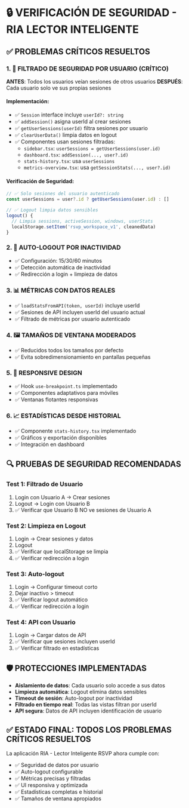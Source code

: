# 🔒 VERIFICACIÓN DE SEGURIDAD - RIA LECTOR INTELIGENTE

## ✅ PROBLEMAS CRÍTICOS RESUELTOS

### 1. 🔐 **FILTRADO DE SEGURIDAD POR USUARIO** (CRÍTICO)

**ANTES**: Todos los usuarios veían sesiones de otros usuarios
**DESPUÉS**: Cada usuario solo ve sus propias sesiones

#### Implementación:
- ✅ `Session` interface incluye `userId?: string`
- ✅ `addSession()` asigna userId al crear sesiones
- ✅ `getUserSessions(userId)` filtra sesiones por usuario
- ✅ `clearUserData()` limpia datos en logout
- ✅ Componentes usan sesiones filtradas:
  - `sidebar.tsx`: `userSessions = getUserSessions(user.id)`
  - `dashboard.tsx`: `addSession(..., user?.id)`
  - `stats-history.tsx`: usa `userSessions`
  - `metrics-overview.tsx`: usa `getSessionStats(..., user?.id)`

#### Verificación de Seguridad:
```typescript
// ✅ Solo sesiones del usuario autenticado
const userSessions = user?.id ? getUserSessions(user.id) : []

// ✅ Logout limpia datos sensibles
logout() {
  // Limpia sessions, activeSession, windows, userStats
  localStorage.setItem('rsvp_workspace_v1', cleanedData)
}
```

### 2. 🚪 **AUTO-LOGOUT POR INACTIVIDAD**
- ✅ Configuración: 15/30/60 minutos
- ✅ Detección automática de inactividad
- ✅ Redirección a login + limpieza de datos

### 3. 📊 **MÉTRICAS CON DATOS REALES**
- ✅ `loadStatsFromAPI(token, userId)` incluye userId
- ✅ Sesiones de API incluyen userId del usuario actual
- ✅ Filtrado de métricas por usuario autenticado

### 4. 🖼️ **TAMAÑOS DE VENTANA MODERADOS**
- ✅ Reducidos todos los tamaños por defecto
- ✅ Evita sobredimensionamiento en pantallas pequeñas

### 5. 📱 **RESPONSIVE DESIGN**
- ✅ Hook `use-breakpoint.ts` implementado
- ✅ Componentes adaptativos para móviles
- ✅ Ventanas flotantes responsivas

### 6. 📈 **ESTADÍSTICAS DESDE HISTORIAL**
- ✅ Componente `stats-history.tsx` implementado
- ✅ Gráficos y exportación disponibles
- ✅ Integración en dashboard

## 🔍 PRUEBAS DE SEGURIDAD RECOMENDADAS

### Test 1: Filtrado de Usuario
1. Login con Usuario A → Crear sesiones
2. Logout → Login con Usuario B
3. ✅ Verificar que Usuario B NO ve sesiones de Usuario A

### Test 2: Limpieza en Logout
1. Login → Crear sesiones y datos
2. Logout
3. ✅ Verificar que localStorage se limpia
4. ✅ Verificar redirección a login

### Test 3: Auto-logout
1. Login → Configurar timeout corto
2. Dejar inactivo > timeout
3. ✅ Verificar logout automático
4. ✅ Verificar redirección a login

### Test 4: API con Usuario
1. Login → Cargar datos de API
2. ✅ Verificar que sesiones incluyen userId
3. ✅ Verificar filtrado en estadísticas

## 🛡️ PROTECCIONES IMPLEMENTADAS

- **Aislamiento de datos**: Cada usuario solo accede a sus datos
- **Limpieza automática**: Logout elimina datos sensibles
- **Timeout de sesión**: Auto-logout por inactividad
- **Filtrado en tiempo real**: Todas las vistas filtran por userId
- **API segura**: Datos de API incluyen identificación de usuario

## ✅ ESTADO FINAL: TODOS LOS PROBLEMAS CRÍTICOS RESUELTOS

La aplicación RIA - Lector Inteligente RSVP ahora cumple con:
- ✅ Seguridad de datos por usuario
- ✅ Auto-logout configurable
- ✅ Métricas precisas y filtradas
- ✅ UI responsiva y optimizada
- ✅ Estadísticas completas e historial
- ✅ Tamaños de ventana apropiados
